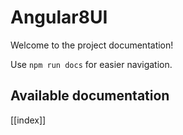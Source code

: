 # Angular8UI

Welcome to the project documentation!

Use `npm run docs` for easier navigation.

## Available documentation

[[index]]
